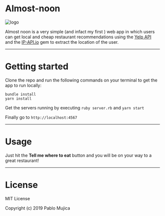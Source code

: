 # Almost-noon
![logo](https://res.cloudinary.com/dix52sfne/image/upload/v1565970092/almost-noon-logo.png)


Almost noon is a very simple (and infact my first ) web app in which users can get local and cheap restaurant recommendations using the [Yelp API](https://www.yelp.com/developers) and the [IP-API.io](https://ip-api.io/) gem to extract the location of the user.

***
# Getting started

Clone the repo and run the following commands on your terminal to get the app to run locally:
```
bundle install
yarn install
```
Get the servers running by executing ```ruby server.rb``` and ```yarn start```

Finally go to ```http://localhost:4567```

***
# Usage

Just hit the **Tell me where to eat** button and you will be on your way to a great restaurant!

***
# License

MIT License

Copyright (c) 2019 Pablo Mujica
